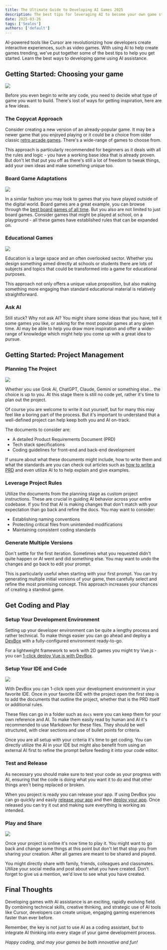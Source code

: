 ```yaml
---
title: The Ultimate Guide to Developing AI Games 2025
description: The best tips for leveraging AI to become your own game studio.
date: 2025-03-26
tags: ['Sealos']
authors: ['default']
---
```


AI-powered tools like Cursor are revolutionizing how developers create interactive experiences, such as video games. With using AI to help create games trending, we've put together some of the best tips to help you get started. Learn the best ways to developing game using AI assistance.

## Getting Started: Choosing your game

![](./images/game.webp)

Before you even begin to write any code, you need to decide what type of game you want to build. There's lost of ways for getting inspiration, here are a few ideas.

### The Copycat Approach

Consider creating a new version of an already-popular game. It may be a newer game that you enjoyed playing or it could be a choice from older classic [retro arcade games](https://www.free80sarcade.com/). There's a wide-range of games to choose from.

This approach is particularly recommended for beginners as it deals with all the rules and logic - you have a working base idea that is already proven. But don't let that put you off as there's still a lot of freedom to tweak things, add your own ideas and make something unique too.

### Board Game Adaptations

![](./images/board_game.webp)

In a similar fashion you may look to games that you have played outside of the digital world. Board games are a great example, you can browse through the [best board games of all time](https://www.ranker.com/crowdranked-list/the-best-board-games-of-all-time). But you also are not limited to just board games. Consider games that might be played at school, on a playground - all these games have established rules that can be expanded on.

### Educational Games

![](./images/educational_game.webp)

Education is a large space and an often overlooked sector. Whether you design something aimed directly at schools or students there are lots of subjects and topics that could be transformed into a game for educational purposes.

This approach not only offers a unique value proposition, but also making something more engaging than standard educational material is relatively straightforward.

### Ask AI

Still stuck? Why not ask AI? You might share some ideas that you have, tell it some games you like, or asking for the most popular games at any given time. AI may be able to help you draw more inspiration and offer a wider-range of knowledge which might help you come up with a great idea to pursue.

## Getting Started: Project Management

### Planning The Project

![](./images/project_management.webp)

Whether you use Grok AI, ChatGPT, Claude, Gemini or something else... the choice is up to you. At this stage there is still no code yet, rather it's time to plan out the project.

Of course you are welcome to write it out yourself, but for many this may feel like a boring part of the process. But it's important to understand that a well-defined project can help keep both you and AI on-track.

The documents to consider are:

- A detailed Product Requirements Document (PRD)
- Tech stack specifications
- Coding guidelines for front-end and back-end development

If unsure about what these documents might include, how to write them and what the standards are you can check out articles such as [how to write a PRD](https://www.projectmanager.com/blog/product-requirements-document) and even utilize AI to to help explain and give examples.

### Leverage Project Rules

Utilize the documents from the planning stage as custom project instructions. These are crucial in guiding AI behavior across your entire codebase. If you find that AI is making changes that don't match with your expectation than go back and refine the docs. You may want to consider:

- Establishing naming conventions
- Protecting critical files from unintended modifications
- Maintaining consistent coding standards

### Generate Multiple Versions

Don't settle for the first iteration. Sometimes what you requested didn't quite happen or AI went and did something else. You may want to undo the changes and go back to edit your prompt.

This is particularly useful when starting with your first prompt. You can try generating multiple initial versions of your game, then carefully select and refine the most promising concept. This approach increases your chances of creating a standout game.

## Get Coding and Play

### Setup Your Development Environment

Setting up your developer environment can be quite a lengthy process and rather technical. To make things easier you can go ahead and deploy a [DevBox](https://sealos.io/devbox) with a fully-configured environment ready-to-go.

For a lightweight framework to work with 2D games you might try Vue.js - you can [1-click deploy Vue.js with DevBox](https://os.sealos.io/?openapp=system-devbox?page%3Dcreate%26runtime%3Dvue).

### Setup Your IDE and Code

![](./images/ide.webp)

With DevBox you can 1-click open your development environment in your favorite IDE. Once in your favorite IDE with the project open the first step is to add the documents that outline the project, whether that is the PRD itself or additional rules.

These files can go in a folder such as `docs` were you can keep them for your own reference and AI. To make them easily read by human and AI it's recommended to use Markdown for these files. They should be well structured, with clear sections and use of bullet points for criteria.

Once you are all setup with your criteria it's time to get coding. You can directly utilize the AI in your IDE but might also benefit from using an external AI first to refine the prompt before feeding it into your code editor.

### Test and Release

As necessary you should make sure to test your code as your progress with AI, ensuring that the code is doing what you want it to do and that other things aren't being replaced or broken.

When you project is ready you can release your app. If using DevBox you can go quickly and easily [release your app](https://sealos.io/docs/guides/fundamentals/release) and then [deploy your app](https://sealos.io/docs/guides/fundamentals/deploy). Once released you can try it out and making sure everything is working as intended.

### Play and Share

![](./images/play_together.webp)

Once your project is online it's now time to play it. You might want to go back and change some things at this point but don't let that stop you from sharing your creation. After all games are meant to be shared and played.

You might directly share with family, friends, colleagues and classmates. Utilize your social media and post about what you have created. Don't forget to give us a mention, we'd love to see what you have created.

## Final Thoughts

Developing games with AI assistance is an exciting, rapidly evolving field. By combining technical skills, creative thinking, and strategic use of AI tools like Cursor, developers can create unique, engaging gaming experiences faster than ever before.

Remember, the key is not just to use AI as a coding assistant, but to integrate AI thinking into every stage of your game development process.

_Happy coding, and may your games be both innovative and fun!_
